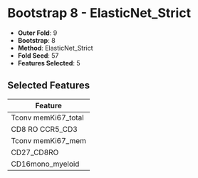 # Bootstrap 8 - ElasticNet_Strict

- **Outer Fold**: 9
- **Bootstrap**: 8
- **Method**: ElasticNet_Strict
- **Fold Seed**: 57
- **Features Selected**: 5

## Selected Features

| Feature |
|---------|
| Tconv memKi67_total |
| CD8 RO CCR5_CD3 |
| Tconv memKi67_mem |
| CD27_CD8RO |
| CD16mono_myeloid |

